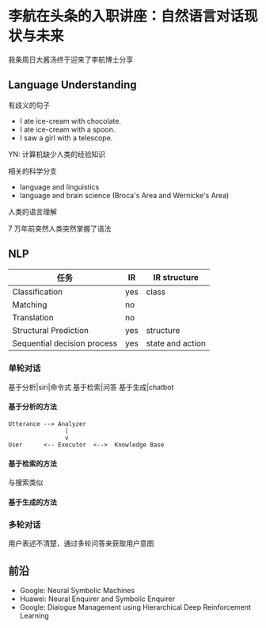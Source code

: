 # 李航在头条的入职讲座：自然语言对话现状与未来

<!--
ID: e8fa12ba-c0f7-4c45-bc2a-6ab3563ef627
Status: draft
Date: 2017-12-23T22:01:00
Modified: 2020-05-16T11:29:03
wp_id: 360
-->

我条周日大酱汤终于迎来了李航博士分享

## Language Understanding

有歧义的句子

* I ate ice-cream with chocolate.
* I ate ice-cream with a spoon.
* I saw a girl with a telescope.

YN: 计算机缺少人类的经验知识

相关的科学分支

* language and linguistics
* language and brain science (Broca's Area and Wernicke's Area)

人类的语言理解

7 万年前突然人类突然掌握了语法

## NLP

|任务| IR | IR structure|
|---|---|---|
|Classification | yes | class
|Matching | no |
|Translation | no |
|Structural Prediction | yes | structure
|Sequential decision process |yes |state and action

### 单轮对话

基于分析|siri|命令式
基于检索|问答
基于生成|chatbot

#### 基于分析的方法

```
Utterance --> Analyzer
                |
                v
User      <-- Executor  <-->  Knowledge Base
```

#### 基于检索的方法

与搜索类似

#### 基于生成的方法

### 多轮对话

用户表述不清楚，通过多轮问答来获取用户意图

## 前沿

* Google: Neural Symbolic Machines
* Huawei: Neural Enquirer and Symbolic Enquirer
* Google: Dialogue Management using Hierarchical Deep Reinforcement Learning